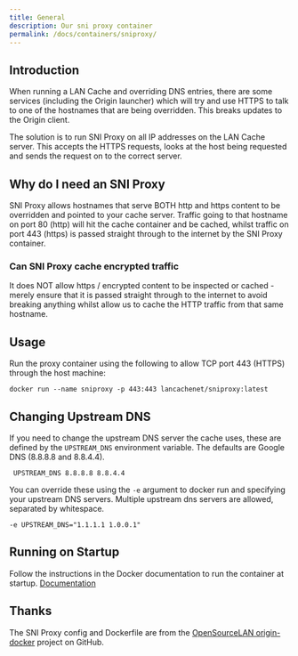 ```yaml
---
title: General
description: Our sni proxy container
permalink: /docs/containers/sniproxy/
---
```


## Introduction

When running a LAN Cache and overriding DNS entries, there are some services (including the Origin launcher) which will try and use HTTPS to talk to one of the hostnames that are being overridden. This breaks updates to the Origin client.

The solution is to run SNI Proxy on all IP addresses on the LAN Cache server. This accepts the HTTPS requests, looks at the host being requested and sends the request on to the correct server.

## Why do I need an SNI Proxy

SNI Proxy allows hostnames that serve BOTH http and https content to be overridden and pointed to your cache server. Traffic going to that hostname on port 80 (http) will hit the cache container and be cached, whilst traffic on port 443 (https) is passed straight through to the internet by the SNI Proxy container.

### Can SNI Proxy cache encrypted traffic

It does NOT allow https / encrypted content to be inspected or cached - merely ensure that it is passed straight through to the internet to avoid breaking anything whilst allow us to cache the HTTP traffic from that same hostname.

## Usage

Run the proxy container using the following to allow TCP port 443 (HTTPS) through the host machine:

```
docker run --name sniproxy -p 443:443 lancachenet/sniproxy:latest
```

## Changing Upstream DNS

If you need to change the upstream DNS server the cache uses, these are defined by the `UPSTREAM_DNS` environment variable. The defaults are Google DNS (8.8.8.8 and 8.8.4.4).

```
 UPSTREAM_DNS 8.8.8.8 8.8.4.4
```

You can override these using the `-e` argument to docker run and specifying your upstream DNS servers. Multiple upstream dns servers are allowed,  separated by whitespace.

```
-e UPSTREAM_DNS="1.1.1.1 1.0.0.1"
```

## Running on Startup

Follow the instructions in the Docker documentation to run the container at startup.
[Documentation](https://docs.docker.com/articles/host_integration/)

## Thanks

The SNI Proxy config and Dockerfile are from the [OpenSourceLAN origin-docker](https://github.com/OpenSourceLAN/origin-docker) project on GitHub.
